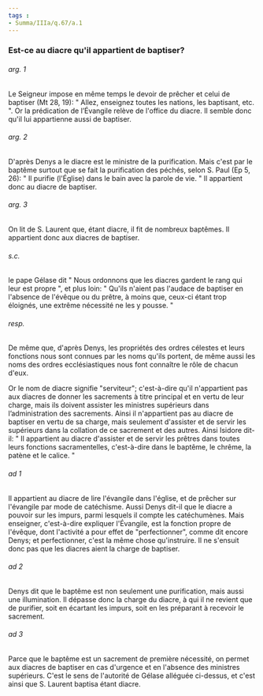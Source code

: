 ```yaml
---
tags : 
- Summa/IIIa/q.67/a.1
---
```


### Est-ce au diacre qu'il appartient de baptiser?

###### arg. 1
Le Seigneur impose en même temps le devoir de prêcher et celui de baptiser (Mt 28, 19): " Allez, enseignez toutes les nations, les baptisant, etc. ". Or la prédication de l’Évangile relève de l'office du diacre. Il semble donc qu'il lui appartienne aussi de baptiser. 

###### arg. 2
D'après Denys a le diacre est le ministre de la purification. Mais c'est par le baptême surtout que se fait la purification des péchés, selon S. Paul (Ep 5, 26): " Il purifie (l'Église) dans le bain avec la parole de vie. " Il appartient donc au diacre de baptiser. 

###### arg. 3
On lit de S. Laurent que, étant diacre, il fit de nombreux baptêmes. Il appartient donc aux diacres de baptiser. 

###### s.c.
le pape Gélase dit " Nous ordonnons que les diacres gardent le rang qui leur est propre ", et plus loin: " Qu'ils n'aient pas l'audace de baptiser en l'absence de l'évêque ou du prêtre, à moins que, ceux-ci étant trop éloignés, une extrême nécessité ne les y pousse. " 

###### resp.
De même que, d'après Denys, les propriétés des ordres célestes et leurs fonctions nous sont connues par les noms qu'ils portent, de même aussi les noms des ordres ecclésiastiques nous font connaître le rôle de chacun d'eux. 

Or le nom de diacre signifie "serviteur"; c'est-à-dire qu'il n'appartient pas aux diacres de donner les sacrements à titre principal et en vertu de leur charge, mais ils doivent assister les ministres supérieurs dans l’administration des sacrements. Ainsi il n'appartient pas au diacre de baptiser en vertu de sa charge, mais seulement d'assister et de servir les supérieurs dans la collation de ce sacrement et des autres. Ainsi Isidore dit-il: " Il appartient au diacre d'assister et de servir les prêtres dans toutes leurs fonctions sacramentelles, c'est-à-dire dans le baptême, le chrême, la patène et le calice. " 

###### ad 1
Il appartient au diacre de lire l'évangile dans l'église, et de prêcher sur l'évangile par mode de catéchisme. Aussi Denys dit-il que le diacre a pouvoir sur les impurs, parmi lesquels il compte les catéchumènes. Mais enseigner, c'est-à-dire expliquer l'Évangile, est la fonction propre de l'évêque, dont l'activité a pour effet de "perfectionner", comme dit encore Denys; et perfectionner, c'est la même chose qu'instruire. Il ne s'ensuit donc pas que les diacres aient la charge de baptiser. 

###### ad 2
Denys dit que le baptême est non seulement une purification, mais aussi une illumination. Il dépasse donc la charge du diacre, à qui il ne revient que de purifier, soit en écartant les impurs, soit en les préparant à recevoir le sacrement. 

###### ad 3
Parce que le baptême est un sacrement de première nécessité, on permet aux diacres de baptiser en cas d'urgence et en l'absence des ministres supérieurs. C'est le sens de l'autorité de Gélase alléguée ci-dessus, et c'est ainsi que S. Laurent baptisa étant diacre. 


